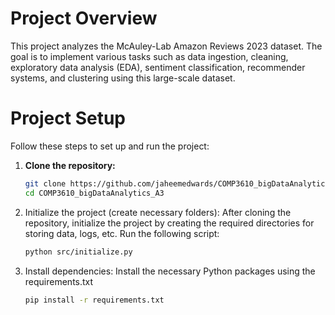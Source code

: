 # Project Overview

This project analyzes the McAuley-Lab Amazon Reviews 2023 dataset. The goal is to implement various tasks such as data ingestion, cleaning, exploratory data analysis (EDA), sentiment classification, recommender systems, and clustering using this large-scale dataset.

# Project Setup

Follow these steps to set up and run the project:

1. **Clone the repository:**
   ```bash
   git clone https://github.com/jaheemedwards/COMP3610_bigDataAnalytics_A3.git
   cd COMP3610_bigDataAnalytics_A3

2. Initialize the project (create necessary folders): After cloning the repository, initialize the project by creating the required directories for storing data, logs, etc. Run the following script:
    ```bash
    python src/initialize.py

3. Install dependencies: Install the necessary Python packages using the requirements.txt
    ```bash
    pip install -r requirements.txt

